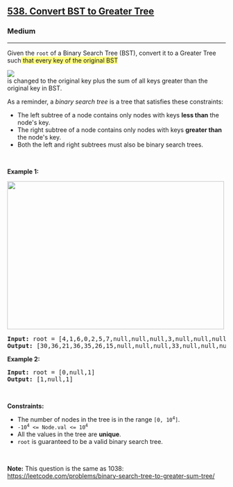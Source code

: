 <h2><a href="https://leetcode.com/problems/convert-bst-to-greater-tree/">538. Convert BST to Greater Tree</a></h2><h3>Medium</h3><hr><div style="user-select: auto;"><p style="user-select: auto;">Given the <code style="user-select: auto;">root</code> of a Binary Search Tree (BST), convert it to a Greater Tree such<lighter data-id="lgt2372483516761026" data-unique-lighter-id="1" style="background-color: rgb(255, 255, 131); user-select: auto;"> that every key of the original BST </lighter><div class="liner-thread-icon FIRST owner HIDE" data-id="254410467" data-unique-lighter-id="1" id="lgt254410467" style="display: block; user-select: auto;">
              <img class="liner-thread-bubble" data-id="254410467" src="https://gcpstorage.getliner.com/liner-service-bucket/user_photo_default/color-4/D.svg" style="user-select: auto;">
          </div>is changed to the original key plus the sum of all keys greater than the original key in BST.</p>

<p style="user-select: auto;">As a reminder, a <em style="user-select: auto;">binary search tree</em> is a tree that satisfies these constraints:</p>

<ul style="user-select: auto;">
	<li style="user-select: auto;">The left subtree of a node contains only nodes with keys <strong style="user-select: auto;">less than</strong> the node's key.</li>
	<li style="user-select: auto;">The right subtree of a node contains only nodes with keys <strong style="user-select: auto;">greater than</strong> the node's key.</li>
	<li style="user-select: auto;">Both the left and right subtrees must also be binary search trees.</li>
</ul>

<p style="user-select: auto;">&nbsp;</p>
<p style="user-select: auto;"><strong style="user-select: auto;">Example 1:</strong></p>
<img alt="" src="https://assets.leetcode.com/uploads/2019/05/02/tree.png" style="width: 500px; height: 341px; user-select: auto;">
<pre style="user-select: auto;"><strong style="user-select: auto;">Input:</strong> root = [4,1,6,0,2,5,7,null,null,null,3,null,null,null,8]
<strong style="user-select: auto;">Output:</strong> [30,36,21,36,35,26,15,null,null,null,33,null,null,null,8]
</pre>

<p style="user-select: auto;"><strong style="user-select: auto;">Example 2:</strong></p>

<pre style="user-select: auto;"><strong style="user-select: auto;">Input:</strong> root = [0,null,1]
<strong style="user-select: auto;">Output:</strong> [1,null,1]
</pre>

<p style="user-select: auto;">&nbsp;</p>
<p style="user-select: auto;"><strong style="user-select: auto;">Constraints:</strong></p>

<ul style="user-select: auto;">
	<li style="user-select: auto;">The number of nodes in the tree is in the range <code style="user-select: auto;">[0, 10<sup style="user-select: auto;">4</sup>]</code>.</li>
	<li style="user-select: auto;"><code style="user-select: auto;">-10<sup style="user-select: auto;">4</sup> &lt;= Node.val &lt;= 10<sup style="user-select: auto;">4</sup></code></li>
	<li style="user-select: auto;">All the values in the tree are <strong style="user-select: auto;">unique</strong>.</li>
	<li style="user-select: auto;"><code style="user-select: auto;">root</code> is guaranteed to be a valid binary search tree.</li>
</ul>

<p style="user-select: auto;">&nbsp;</p>
<p style="user-select: auto;"><strong style="user-select: auto;">Note:</strong> This question is the same as 1038: <a href="https://leetcode.com/problems/binary-search-tree-to-greater-sum-tree/" target="_blank" style="user-select: auto;">https://leetcode.com/problems/binary-search-tree-to-greater-sum-tree/</a></p>
</div>